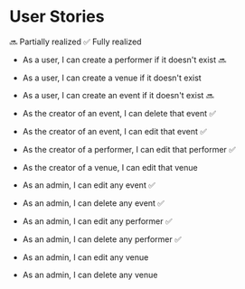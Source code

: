 # User Stories
:soon: Partially realized
:white_check_mark: Fully realized

* As a user, I can create a performer if it doesn't exist :soon:
* As a user, I can create a venue if it doesn't exist
* As a user, I can create an event if it doesn't exist :soon:


* As the creator of an event, I can delete that event :white_check_mark:
* As the creator of an event, I can edit that event :white_check_mark:
* As the creator of a performer, I can edit that performer :white_check_mark:
* As the creator of a venue, I can edit that venue


* As an admin, I can edit any event :white_check_mark:
* As an admin, I can delete any event :white_check_mark:
* As an admin, I can edit any performer :white_check_mark:
* As an admin, I can delete any performer :white_check_mark:
* As an admin, I can edit any venue
* As an admin, I can delete any venue